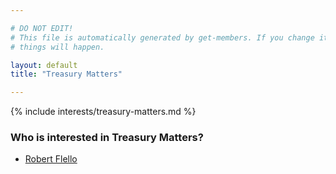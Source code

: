 ```yaml
---

# DO NOT EDIT!
# This file is automatically generated by get-members. If you change it, bad
# things will happen.

layout: default
title: "Treasury Matters"

---
```


{% include interests/treasury-matters.md %}

### Who is interested in Treasury Matters?


* [Robert Flello](/members/robert-flello.html)
